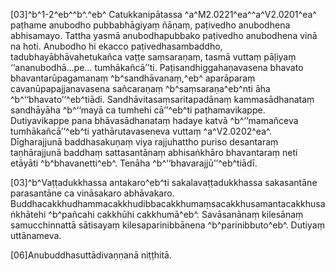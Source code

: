 [03]^b^1-2^eb^^b^.^eb^ Catukkanipātassa ^a^M2.0221^ea^^a^V2.0201^ea^ paṭhame anubodho pubbabhāgiyaṃ ñāṇaṃ, paṭivedho anubodhena abhisamayo. Tattha yasmā anubodhapubbako paṭivedho anubodhena vinā na hoti. Anubodho hi ekacco paṭivedhasambaddho, tadubhayābhāvahetukañca vaṭṭe saṃsaraṇaṃ, tasmā vuttaṃ pāḷiyaṃ ‘‘ananubodhā…pe… tumhākañcā’’ti. Paṭisandhiggahaṇavasena bhavato bhavantarūpagamanaṃ ^b^sandhāvanaṃ,^eb^ aparāparaṃ cavanūpapajjanavasena sañcaraṇaṃ ^b^saṃsaraṇa^eb^nti āha ^b^‘‘bhavato’’^eb^tiādi. Sandhāvitasaṃsaritapadānaṃ kammasādhanataṃ sandhāyāha ^b^‘‘mayā ca tumhehi cā’’^eb^ti paṭhamavikappe. Dutiyavikappe pana bhāvasādhanataṃ hadaye katvā ^b^‘‘mamañceva tumhākañcā’’^eb^ti yathārutavaseneva vuttaṃ ^a^V2.0202^ea^. Dīgharajjunā baddhasakuṇaṃ viya rajjuhattho puriso desantaraṃ taṇhārajjunā baddhaṃ sattasantānaṃ abhisaṅkhāro bhavantaraṃ neti etāyāti ^b^bhavanetti^eb^. Tenāha ^b^‘‘bhavarajjū’’^eb^tiādī.

[03]^b^Vaṭṭadukkhassa antakaro^eb^ti sakalavaṭṭadukkhassa sakasantāne parasantāne ca vināsakaro abhāvakaro. Buddhacakkhudhammacakkhudibbacakkhumaṃsacakkhusamantacakkhusaṅkhātehi ^b^pañcahi cakkhūhi cakkhumā^eb^. Savāsanānaṃ kilesānaṃ samucchinnattā sātisayaṃ kilesaparinibbānena ^b^parinibbuto^eb^. Dutiyaṃ uttānameva.

[06]Anubuddhasuttādivaṇṇanā niṭṭhitā.